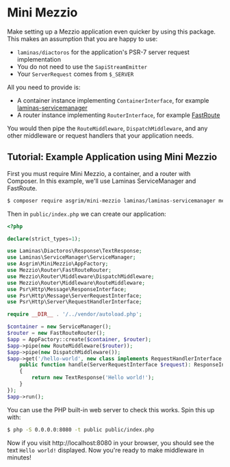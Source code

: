 # Mini Mezzio

Make setting up a Mezzio application even quicker by using this package.
This makes an assumption that you are happy to use:

 - `laminas/diactoros` for the application's PSR-7 server request
   implementation
 - You do not need to use the `SapiStreamEmitter`
 - Your `ServerRequest` comes from `$_SERVER`

All you need to provide is:

 - A container instance implementing `ContainerInterface`, for example
   [laminas-servicemanager](https://docs.laminas.dev/laminas-servicemanager/)
 - A router instance implementing `RouterInterface`, for example [FastRoute](https://docs.mezzio.dev/mezzio/v3/features/router/fast-route/)

You would then pipe the `RouteMiddleware`, `DispatchMiddleware`, and any other
middleware or request handlers that your application needs.

## Tutorial: Example Application using Mini Mezzio
 
First you must require Mini Mezzio, a container, and a router with
Composer. In this example, we'll use Laminas ServiceManager and FastRoute.

```bash
$ composer require asgrim/mini-mezzio laminas/laminas-servicemanager mezzio/mezzio-fastroute
```

Then in `public/index.php` we can create our application:

```php
<?php

declare(strict_types=1);

use Laminas\Diactoros\Response\TextResponse;
use Laminas\ServiceManager\ServiceManager;
use Asgrim\MiniMezzio\AppFactory;
use Mezzio\Router\FastRouteRouter;
use Mezzio\Router\Middleware\DispatchMiddleware;
use Mezzio\Router\Middleware\RouteMiddleware;
use Psr\Http\Message\ResponseInterface;
use Psr\Http\Message\ServerRequestInterface;
use Psr\Http\Server\RequestHandlerInterface;

require __DIR__ . '/../vendor/autoload.php';

$container = new ServiceManager();
$router = new FastRouteRouter();
$app = AppFactory::create($container, $router);
$app->pipe(new RouteMiddleware($router));
$app->pipe(new DispatchMiddleware());
$app->get('/hello-world', new class implements RequestHandlerInterface {
    public function handle(ServerRequestInterface $request): ResponseInterface
    {
        return new TextResponse('Hello world!');
    }
});
$app->run();
```

You can use the PHP built-in web server to check this works. Spin this up with:

```bash
$ php -S 0.0.0.0:8080 -t public public/index.php
```

Now if you visit http://localhost:8080 in your browser, you should see the text
`Hello world!` displayed. Now you're ready to make middleware in minutes!
